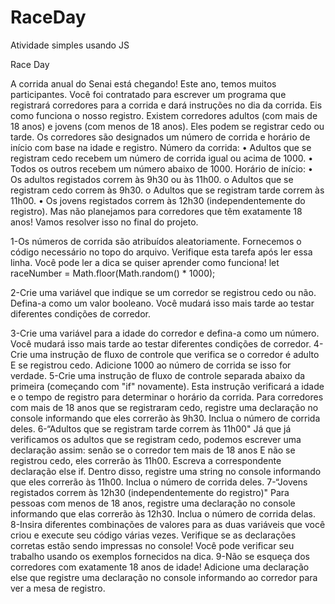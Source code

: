 # RaceDay
Atividade simples usando JS

Race Day

A corrida anual do Senai está chegando! Este ano, temos muitos
participantes. Você foi contratado para escrever um programa que registrará
corredores para a corrida e dará instruções no dia da corrida. Eis como funciona
o nosso registro. Existem corredores adultos (com mais de 18 anos) e jovens (com
menos de 18 anos). Eles podem se registrar cedo ou tarde. Os corredores são
designados um número de corrida e horário de início com base na idade e
registro.
Número da corrida:
• Adultos que se registram cedo recebem um número de corrida igual ou
acima de 1000.
• Todos os outros recebem um número abaixo de 1000.
Horário de início:
• Os adultos registados correm às 9h30 ou às 11h00.
o Adultos que se registram cedo correm às 9h30.
o Adultos que se registram tarde correm às 11h00.
• Os jovens registados correm às 12h30 (independentemente do registro).
Mas não planejamos para corredores que têm exatamente 18 anos!
Vamos resolver isso no final do projeto.

1-Os números de corrida são atribuídos aleatoriamente. Fornecemos o
código necessário no topo do arquivo. Verifique esta tarefa após ler essa linha.
Você pode ler a dica se quiser aprender como funciona!
let raceNumber = Math.floor(Math.random() * 1000);

2-Crie uma variável que indique se um corredor se registrou cedo ou não.
Defina-a como um valor booleano. Você mudará isso mais tarde ao testar
diferentes condições de corredor.

3-Crie uma variável para a idade do corredor e defina-a como um número.
Você mudará isso mais tarde ao testar diferentes condições de corredor.
4-Crie uma instrução de fluxo de controle que verifica se o corredor é
adulto E se registrou cedo. Adicione 1000 ao número de corrida se isso for
verdade.
5-Crie uma instrução de fluxo de controle separada abaixo da primeira
(começando com "if" novamente). Esta instrução verificará a idade e o tempo de
registro para determinar o horário da corrida. Para corredores com mais de 18
anos que se registraram cedo, registre uma declaração no console informando
que eles correrão às 9h30. Inclua o número de corrida deles.
6-“Adultos que se registram tarde correm às 11h00" Já que já verificamos
os adultos que se registram cedo, podemos escrever uma declaração assim:
senão se o corredor tem mais de 18 anos E não se registrou cedo, eles correrão
às 11h00. Escreva a correspondente declaração else if. Dentro disso, registre uma
string no console informando que eles correrão às 11h00. Inclua o número de
corrida deles.
7-“Jovens registados correm às 12h30 (independentemente do registro)"
Para pessoas com menos de 18 anos, registre uma declaração no console
informando que elas correrão às 12h30. Inclua o número de corrida delas.
8-Insira diferentes combinações de valores para as duas variáveis que você
criou e execute seu código várias vezes. Verifique se as declarações corretas estão
sendo impressas no console! Você pode verificar seu trabalho usando os
exemplos fornecidos na dica.
9-Não se esqueça dos corredores com exatamente 18 anos de idade!
Adicione uma declaração else que registre uma declaração no console
informando ao corredor para ver a mesa de registro.
